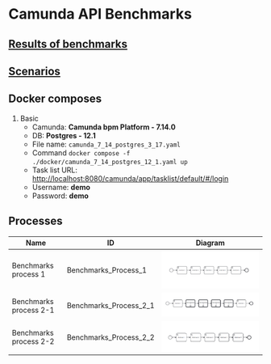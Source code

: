 # Camunda API Benchmarks

## [Results of benchmarks](results%2FResults.md)

## [Scenarios](scenarios)

## Docker composes

1. Basic
   - Camunda: **Camunda bpm Platform - 7.14.0**
   - DB: **Postgres - 12.1**
   - File name: `camunda_7_14_postgres_3_17.yaml`
   - Command `docker compose -f ./docker/camunda_7_14_postgres_12_1.yaml up`
   - Task list URL: [http://localhost:8080/camunda/app/tasklist/default/#/login](http://localhost:8080/camunda/app/tasklist/default/#/login)
   - Username: **demo**
   - Password: **demo**


## Processes

| Name                   | ID                     | Diagram                                                                            |
|------------------------|------------------------|------------------------------------------------------------------------------------|
| Benchmarks process 1   | Benchmarks_Process_1   | ![Benchmarks process 1](./img/Benchmarks_Process_1.png "Benchmarks process 1")     |
| Benchmarks process 2-1 | Benchmarks_Process_2_1 | ![Benchmarks process 1](./img/Benchmarks_Process_2_1.png "Benchmarks process 2-1") |
| Benchmarks process 2-2 | Benchmarks_Process_2_2 | ![Benchmarks process 1](./img/Benchmarks_Process_2_2.png "Benchmarks process 2-2") |